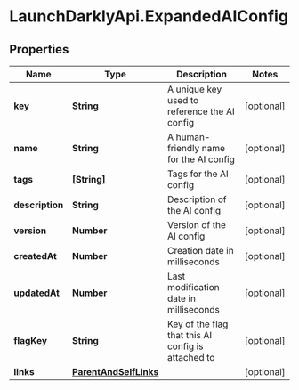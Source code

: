 # LaunchDarklyApi.ExpandedAIConfig

## Properties

Name | Type | Description | Notes
------------ | ------------- | ------------- | -------------
**key** | **String** | A unique key used to reference the AI config | [optional] 
**name** | **String** | A human-friendly name for the AI config | [optional] 
**tags** | **[String]** | Tags for the AI config | [optional] 
**description** | **String** | Description of the AI config | [optional] 
**version** | **Number** | Version of the AI config | [optional] 
**createdAt** | **Number** | Creation date in milliseconds | [optional] 
**updatedAt** | **Number** | Last modification date in milliseconds | [optional] 
**flagKey** | **String** | Key of the flag that this AI config is attached to | [optional] 
**links** | [**ParentAndSelfLinks**](ParentAndSelfLinks.md) |  | [optional] 


